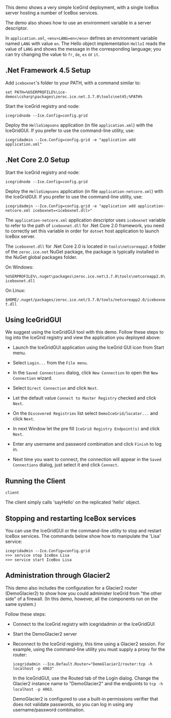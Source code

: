This demo shows a very simple IceGrid deployment, with a single IceBox
server hosting a number of IceBox services.

The demo also shows how to use an environment variable in a server
descriptor.

In `application.xml`, `<env>LANG=en</env>` defines an environment variable
named `LANG` with value `en`. The Hello object implementation `HelloI`
reads the value of `LANG` and shows the message in the corresponding
language; you can try changing the value to `fr`, `de`, `es` or `it`.

## .Net Framework 4.5 Setup

Add `iceboxnet`'s folder to your PATH, with a command similar to:
```
set PATH=%USERPROFILE%\ice-demos\csharp\packages\zeroc.ice.net.3.7.0\tools\net45;%PATH%
```

Start the IceGrid registry and node:

```
icegridnode --Ice.Config=config.grid
```

Deploy the `HelloSimpsons` application (in file `application.xml`) with
the IceGridGUI. If you prefer to use the command-line utility, use:

```
icegridadmin --Ice.Config=config.grid -e "application add application.xml"
```

## .Net Core 2.0 Setup

Start the IceGrid registry and node:

```
icegridnode --Ice.Config=config.grid
```

Deploy the `HelloSimpsons` application (in file `application-netcore.xml`) with
the IceGridGUI. If you prefer to use the command-line utility, use:

```
icegridadmin --Ice.Config=config.grid -e "application add application-netcore.xml iceboxnet=<iceboxnet.dll>"
```

The `application-netcore.xml` application descriptor uses `iceboxnet` variable to
refer to the path of `iceboxnet.dll` for .Net Core 2.0 framework, you need to correctly
set this variable in order for `dotnet` host application to launch IceBox server.

The `iceboxnet.dll` for .Net Core 2.0 is located in `tools\netcoreapp2.0` folder of the
`zeroc.ice.net` NuGet package, the package is typically installed in the NuGet global
packages folder.

On Windows:

`%USERPROFILE%\.nuget\packages\zeroc.ice.net\3.7.0\tools\netcoreapp2.0\iceboxnet.dll`

On Linux:

`$HOME/.nuget/packages/zeroc.ice.net/3.7.0/tools/netcoreapp2.0/iceboxnet.dll`

Using IceGridGUI
----------------

We suggest using the IceGridGUI tool with this demo. Follow these steps to
log into the IceGrid registry and view the application you deployed above:

  - Launch the IceGridGUI application using the IceGrid GUI icon from Start
    menu.

  - Select `Login...` from the `File menu`.

  - In the `Saved Connections` dialog, click `New Connection` to open
    the `New Connection` wizard.

  - Select `Direct Connection` and click `Next`.

  - Let the default value `Connect to Master Registry` checked
    and click `Next`.

  - On the `Discovered Registries` list select `DemoIceGrid/locator...` and
    click `Next`.

  - In next Window let the pre fill `IceGrid Registry Endpoint(s)` and click
    `Next`.

  - Enter any username and password combination and click `Finish`
    to log in.

  - Next time you want to connect, the connection will appear in the
    `Saved Connections` dialog, just select it and click `Connect`.

Running the Client
------------------
```
client
```

The client simply calls 'sayHello' on the replicated 'hello' object.

Stopping and restarting IceBox services
---------------------------------------

You can use the IceGridGUI or the command-line utility to stop
and restart IceBox services. The commands below show how to manipulate
the 'Lisa' service:
```
icegridadmin --Ice.Config=config.grid
>>> service stop IceBox Lisa
>>> service start IceBox Lisa
```

Administration through Glacier2
-------------------------------

This demo also includes the configuration for a Glacier2 router
(DemoGlacier2) to show how you could administer IceGrid from
"the other side" of a firewall. (In this demo, however, all the
components run on the same system.)

Follow these steps:

 - Connect to the IceGrid registry with icegridadmin or the IceGridGUI

 - Start the DemoGlacier2 server

 - Reconnect to the IceGrid registry, this time using a Glacier2
   session. For example, using the command-line utility you must
   supply a proxy for the router:
   ```
   icegridadmin --Ice.Default.Router="DemoGlacier2/router:tcp -h localhost -p 4063"
   ```
   In the IceGridGUI, use the Routed tab of the Login dialog.
   Change the Glacier2 instance name to "DemoGlacier2" and the endpoints
   to `tcp -h localhost -p 4063`.

   DemoGlacier2 is configured to use a built-in permissions verifier
   that does not validate passwords, so you can log in using any
   username/password combination.
